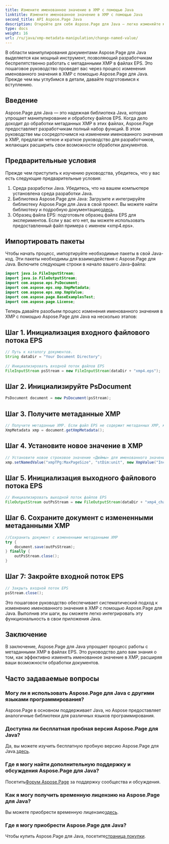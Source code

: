 ```yaml
---
title: Измените именованное значение в XMP с помощью Java
linktitle: Измените именованное значение в XMP с помощью Java
second_title: API Aspose.Page Java
description: Откройте для себя Aspose.Page для Java — легко изменяйте метаданные XMP в файлах EPS с помощью нашего пошагового руководства для оптимизации обработки документов.
type: docs
weight: 16
url: /ru/java/xmp-metadata-manipulation/change-named-value/
---
```

В области манипулирования документами Aspose.Page для Java выделяется как мощный инструмент, позволяющий разработчикам беспрепятственно работать с метаданными XMP в файлах EPS. Это пошаговое руководство проведет вас через процесс изменения именованного значения в XMP с помощью Aspose.Page для Java. Прежде чем мы углубимся в детали, давайте подготовимся к вступлению.
## Введение
Aspose.Page для Java — это надежная библиотека Java, которая упрощает манипулирование и обработку файлов EPS. Когда дело доходит до обработки метаданных XMP в этих файлах, Aspose.Page предоставляет разработчикам полный набор функций. В этом руководстве мы сосредоточимся на изменении именованного значения в XMP, предлагая четкое и краткое руководство для разработчиков, желающих расширить свои возможности обработки документов.
## Предварительные условия
Прежде чем приступить к изучению руководства, убедитесь, что у вас есть следующие предварительные условия:
1. Среда разработки Java. Убедитесь, что на вашем компьютере установлена среда разработки Java.
2.  Библиотека Aspose.Page для Java: Загрузите и интегрируйте библиотеку Aspose.Page для Java в свой проект. Вы можете найти библиотеку и подробную документацию[здесь](https://reference.aspose.com/page/java/).
3. Образец файла EPS: подготовьте образец файла EPS для экспериментов. Если у вас его нет, вы можете использовать предоставленный файл примера с именем «xmp4.eps».
## Импортировать пакеты
Чтобы начать процесс, импортируйте необходимые пакеты в свой Java-код. Эти пакеты необходимы для взаимодействия с Aspose.Page для Java. Включите следующие строки в начало вашего Java-файла:
```java
import java.io.FileInputStream;
import java.io.FileOutputStream;
import com.aspose.eps.PsDocument;
import com.aspose.eps.xmp.XmpMetadata;
import com.aspose.eps.xmp.XmpValue;
import com.aspose.page.BaseExamplesTest;
import com.aspose.page.License;
```
Теперь давайте разобьем процесс изменения именованного значения в XMP с помощью Aspose.Page для Java на несколько этапов:
## Шаг 1. Инициализация входного файлового потока EPS
```java
// Путь к каталогу документов.
String dataDir = "Your Document Directory";
        
// Инициализировать входной поток файлов EPS
FileInputStream psStream = new FileInputStream(dataDir + "xmp4.eps");
```
## Шаг 2. Инициализируйте PsDocument
```java
PsDocument document = new PsDocument(psStream);
```
## Шаг 3. Получите метаданные XMP
```java
// Получите метаданные XMP. Если файл EPS не содержит метаданных XMP, мы получаем новый, заполненный значениями из комментариев метаданных PS (%%Creator, %%CreateDate, %%Title и т. д.).
XmpMetadata xmp = document.getXmpMetadata();
```
## Шаг 4. Установите новое значение в XMP
```java
// Установите новое строковое значение «Дюймы» для именованного значения «stDim:unit» структуры «xmpTPg:MaxPageSize».
xmp.setNamedValue("xmpTPg:MaxPageSize", "stDim:unit", new XmpValue("Inches"));
```
## Шаг 5. Инициализация выходного файлового потока EPS
```java
// Инициализировать выходной поток файлов EPS
FileOutputStream outPsStream = new FileOutputStream(dataDir + "xmp4_changed.eps");
```
## Шаг 6. Сохраните документ с измененными метаданными XMP
```java
//Сохранить документ с измененными метаданными XMP
try {			
    document.save(outPsStream);
} finally {
    outPsStream.close();
}
```
## Шаг 7: Закройте входной поток EPS
```java
// Закрыть входной поток EPS
psStream.close();
```
Это пошаговое руководство обеспечивает систематический подход к изменению именованного значения в XMP с помощью Aspose.Page для Java. Выполнив эти шаги, вы сможете легко интегрировать эту функциональность в свои приложения Java.
## Заключение
В заключение, Aspose.Page для Java упрощает процесс работы с метаданными XMP в файлах EPS. Это руководство дало вам знания о том, как эффективно изменять именованное значение в XMP, расширяя ваши возможности обработки документов.
## Часто задаваемые вопросы
### Могу ли я использовать Aspose.Page для Java с другими языками программирования?
Aspose.Page в основном поддерживает Java, но Aspose предоставляет аналогичные библиотеки для различных языков программирования.
### Доступна ли бесплатная пробная версия Aspose.Page для Java?
 Да, вы можете изучить бесплатную пробную версию Aspose.Page для Java.[здесь](https://releases.aspose.com/).
### Где я могу найти дополнительную поддержку и обсуждения Aspose.Page для Java?
 Посетить[Форум Aspose.Page](https://forum.aspose.com/c/page/39) за поддержку сообщества и обсуждения.
### Как я могу получить временную лицензию на Aspose.Page для Java?
 Вы можете приобрести временную лицензию[здесь](https://purchase.aspose.com/temporary-license/).
### Где я могу приобрести Aspose.Page для Java?
 Чтобы купить Aspose.Page для Java, посетите[страница покупки](https://purchase.aspose.com/buy).